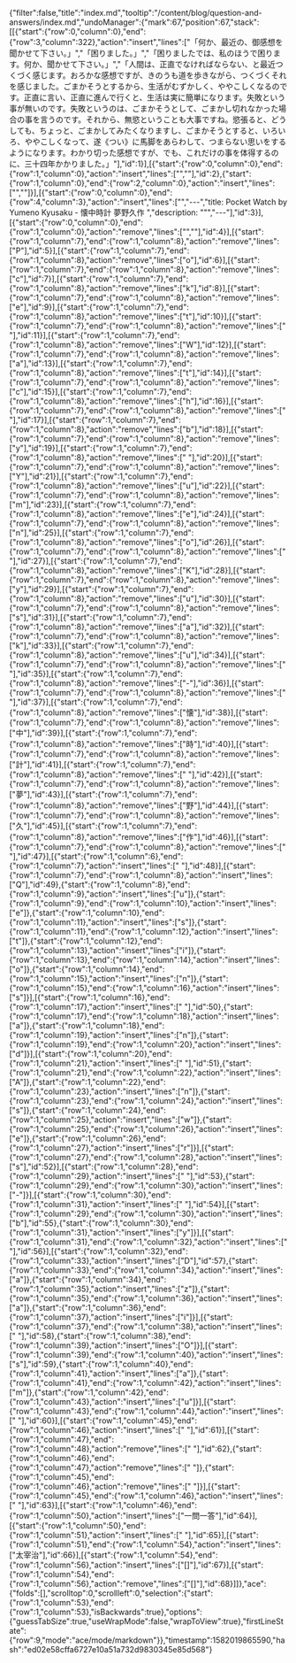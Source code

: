 {"filter":false,"title":"index.md","tooltip":"/content/blog/question-and-answers/index.md","undoManager":{"mark":67,"position":67,"stack":[[{"start":{"row":0,"column":0},"end":{"row":3,"column":322},"action":"insert","lines":["「何か、最近の、御感想を聞かせて下さい。」","「困りました。」","「困りましたでは、私のほうで困ります。何か、聞かせて下さい。」","「人間は、正直でなければならない、と最近つくづく感じます。おろかな感想ですが、きのうも道を歩きながら、つくづくそれを感じました。ごまかそうとするから、生活がむずかしく、ややこしくなるのです。正直に言い、正直に進んで行くと、生活は実に簡単になります。失敗という事が無いのです。失敗というのは、ごまかそうとして、ごまかし切れなかった場合の事を言うのです。それから、無慾ということも大事ですね。慾張ると、どうしても、ちょっと、ごまかしてみたくなりますし、ごまかそうとすると、いろいろ、ややこしくなって、遂《つい》に馬脚をあらわして、つまらない思いをするようになります。わかり切った感想ですが、でも、これだけの事を体得するのに、三十四年かかりました。」"],"id":1}],[{"start":{"row":0,"column":0},"end":{"row":1,"column":0},"action":"insert","lines":["",""],"id":2},{"start":{"row":1,"column":0},"end":{"row":2,"column":0},"action":"insert","lines":["",""]}],[{"start":{"row":0,"column":0},"end":{"row":4,"column":3},"action":"insert","lines":["","---","title: Pocket Watch by Yumeno Kyusaku - 懐中時計 夢野久作 ","description: \"\"","---"],"id":3}],[{"start":{"row":0,"column":0},"end":{"row":1,"column":0},"action":"remove","lines":["",""],"id":4}],[{"start":{"row":1,"column":7},"end":{"row":1,"column":8},"action":"remove","lines":["P"],"id":5}],[{"start":{"row":1,"column":7},"end":{"row":1,"column":8},"action":"remove","lines":["o"],"id":6}],[{"start":{"row":1,"column":7},"end":{"row":1,"column":8},"action":"remove","lines":["c"],"id":7}],[{"start":{"row":1,"column":7},"end":{"row":1,"column":8},"action":"remove","lines":["k"],"id":8}],[{"start":{"row":1,"column":7},"end":{"row":1,"column":8},"action":"remove","lines":["e"],"id":9}],[{"start":{"row":1,"column":7},"end":{"row":1,"column":8},"action":"remove","lines":["t"],"id":10}],[{"start":{"row":1,"column":7},"end":{"row":1,"column":8},"action":"remove","lines":[" "],"id":11}],[{"start":{"row":1,"column":7},"end":{"row":1,"column":8},"action":"remove","lines":["W"],"id":12}],[{"start":{"row":1,"column":7},"end":{"row":1,"column":8},"action":"remove","lines":["a"],"id":13}],[{"start":{"row":1,"column":7},"end":{"row":1,"column":8},"action":"remove","lines":["t"],"id":14}],[{"start":{"row":1,"column":7},"end":{"row":1,"column":8},"action":"remove","lines":["c"],"id":15}],[{"start":{"row":1,"column":7},"end":{"row":1,"column":8},"action":"remove","lines":["h"],"id":16}],[{"start":{"row":1,"column":7},"end":{"row":1,"column":8},"action":"remove","lines":[" "],"id":17}],[{"start":{"row":1,"column":7},"end":{"row":1,"column":8},"action":"remove","lines":["b"],"id":18}],[{"start":{"row":1,"column":7},"end":{"row":1,"column":8},"action":"remove","lines":["y"],"id":19}],[{"start":{"row":1,"column":7},"end":{"row":1,"column":8},"action":"remove","lines":[" "],"id":20}],[{"start":{"row":1,"column":7},"end":{"row":1,"column":8},"action":"remove","lines":["Y"],"id":21}],[{"start":{"row":1,"column":7},"end":{"row":1,"column":8},"action":"remove","lines":["u"],"id":22}],[{"start":{"row":1,"column":7},"end":{"row":1,"column":8},"action":"remove","lines":["m"],"id":23}],[{"start":{"row":1,"column":7},"end":{"row":1,"column":8},"action":"remove","lines":["e"],"id":24}],[{"start":{"row":1,"column":7},"end":{"row":1,"column":8},"action":"remove","lines":["n"],"id":25}],[{"start":{"row":1,"column":7},"end":{"row":1,"column":8},"action":"remove","lines":["o"],"id":26}],[{"start":{"row":1,"column":7},"end":{"row":1,"column":8},"action":"remove","lines":[" "],"id":27}],[{"start":{"row":1,"column":7},"end":{"row":1,"column":8},"action":"remove","lines":["K"],"id":28}],[{"start":{"row":1,"column":7},"end":{"row":1,"column":8},"action":"remove","lines":["y"],"id":29}],[{"start":{"row":1,"column":7},"end":{"row":1,"column":8},"action":"remove","lines":["u"],"id":30}],[{"start":{"row":1,"column":7},"end":{"row":1,"column":8},"action":"remove","lines":["s"],"id":31}],[{"start":{"row":1,"column":7},"end":{"row":1,"column":8},"action":"remove","lines":["a"],"id":32}],[{"start":{"row":1,"column":7},"end":{"row":1,"column":8},"action":"remove","lines":["k"],"id":33}],[{"start":{"row":1,"column":7},"end":{"row":1,"column":8},"action":"remove","lines":["u"],"id":34}],[{"start":{"row":1,"column":7},"end":{"row":1,"column":8},"action":"remove","lines":[" "],"id":35}],[{"start":{"row":1,"column":7},"end":{"row":1,"column":8},"action":"remove","lines":["-"],"id":36}],[{"start":{"row":1,"column":7},"end":{"row":1,"column":8},"action":"remove","lines":[" "],"id":37}],[{"start":{"row":1,"column":7},"end":{"row":1,"column":8},"action":"remove","lines":["懐"],"id":38}],[{"start":{"row":1,"column":7},"end":{"row":1,"column":8},"action":"remove","lines":["中"],"id":39}],[{"start":{"row":1,"column":7},"end":{"row":1,"column":8},"action":"remove","lines":["時"],"id":40}],[{"start":{"row":1,"column":7},"end":{"row":1,"column":8},"action":"remove","lines":["計"],"id":41}],[{"start":{"row":1,"column":7},"end":{"row":1,"column":8},"action":"remove","lines":[" "],"id":42}],[{"start":{"row":1,"column":7},"end":{"row":1,"column":8},"action":"remove","lines":["夢"],"id":43}],[{"start":{"row":1,"column":7},"end":{"row":1,"column":8},"action":"remove","lines":["野"],"id":44}],[{"start":{"row":1,"column":7},"end":{"row":1,"column":8},"action":"remove","lines":["久"],"id":45}],[{"start":{"row":1,"column":7},"end":{"row":1,"column":8},"action":"remove","lines":["作"],"id":46}],[{"start":{"row":1,"column":7},"end":{"row":1,"column":8},"action":"remove","lines":[" "],"id":47}],[{"start":{"row":1,"column":6},"end":{"row":1,"column":7},"action":"insert","lines":[" "],"id":48}],[{"start":{"row":1,"column":7},"end":{"row":1,"column":8},"action":"insert","lines":["Q"],"id":49},{"start":{"row":1,"column":8},"end":{"row":1,"column":9},"action":"insert","lines":["u"]},{"start":{"row":1,"column":9},"end":{"row":1,"column":10},"action":"insert","lines":["e"]},{"start":{"row":1,"column":10},"end":{"row":1,"column":11},"action":"insert","lines":["s"]},{"start":{"row":1,"column":11},"end":{"row":1,"column":12},"action":"insert","lines":["t"]},{"start":{"row":1,"column":12},"end":{"row":1,"column":13},"action":"insert","lines":["i"]},{"start":{"row":1,"column":13},"end":{"row":1,"column":14},"action":"insert","lines":["o"]},{"start":{"row":1,"column":14},"end":{"row":1,"column":15},"action":"insert","lines":["n"]},{"start":{"row":1,"column":15},"end":{"row":1,"column":16},"action":"insert","lines":["s"]}],[{"start":{"row":1,"column":16},"end":{"row":1,"column":17},"action":"insert","lines":[" "],"id":50},{"start":{"row":1,"column":17},"end":{"row":1,"column":18},"action":"insert","lines":["a"]},{"start":{"row":1,"column":18},"end":{"row":1,"column":19},"action":"insert","lines":["n"]},{"start":{"row":1,"column":19},"end":{"row":1,"column":20},"action":"insert","lines":["d"]}],[{"start":{"row":1,"column":20},"end":{"row":1,"column":21},"action":"insert","lines":[" "],"id":51},{"start":{"row":1,"column":21},"end":{"row":1,"column":22},"action":"insert","lines":["A"]},{"start":{"row":1,"column":22},"end":{"row":1,"column":23},"action":"insert","lines":["n"]},{"start":{"row":1,"column":23},"end":{"row":1,"column":24},"action":"insert","lines":["s"]},{"start":{"row":1,"column":24},"end":{"row":1,"column":25},"action":"insert","lines":["w"]},{"start":{"row":1,"column":25},"end":{"row":1,"column":26},"action":"insert","lines":["e"]},{"start":{"row":1,"column":26},"end":{"row":1,"column":27},"action":"insert","lines":["r"]}],[{"start":{"row":1,"column":27},"end":{"row":1,"column":28},"action":"insert","lines":["s"],"id":52}],[{"start":{"row":1,"column":28},"end":{"row":1,"column":29},"action":"insert","lines":[" "],"id":53},{"start":{"row":1,"column":29},"end":{"row":1,"column":30},"action":"insert","lines":["-"]}],[{"start":{"row":1,"column":30},"end":{"row":1,"column":31},"action":"insert","lines":[" "],"id":54}],[{"start":{"row":1,"column":29},"end":{"row":1,"column":30},"action":"insert","lines":["b"],"id":55},{"start":{"row":1,"column":30},"end":{"row":1,"column":31},"action":"insert","lines":["y"]}],[{"start":{"row":1,"column":31},"end":{"row":1,"column":32},"action":"insert","lines":[" "],"id":56}],[{"start":{"row":1,"column":32},"end":{"row":1,"column":33},"action":"insert","lines":["D"],"id":57},{"start":{"row":1,"column":33},"end":{"row":1,"column":34},"action":"insert","lines":["a"]},{"start":{"row":1,"column":34},"end":{"row":1,"column":35},"action":"insert","lines":["z"]},{"start":{"row":1,"column":35},"end":{"row":1,"column":36},"action":"insert","lines":["a"]},{"start":{"row":1,"column":36},"end":{"row":1,"column":37},"action":"insert","lines":["i"]}],[{"start":{"row":1,"column":37},"end":{"row":1,"column":38},"action":"insert","lines":[" "],"id":58},{"start":{"row":1,"column":38},"end":{"row":1,"column":39},"action":"insert","lines":["O"]}],[{"start":{"row":1,"column":39},"end":{"row":1,"column":40},"action":"insert","lines":["s"],"id":59},{"start":{"row":1,"column":40},"end":{"row":1,"column":41},"action":"insert","lines":["a"]},{"start":{"row":1,"column":41},"end":{"row":1,"column":42},"action":"insert","lines":["m"]},{"start":{"row":1,"column":42},"end":{"row":1,"column":43},"action":"insert","lines":["u"]}],[{"start":{"row":1,"column":43},"end":{"row":1,"column":44},"action":"insert","lines":[" "],"id":60}],[{"start":{"row":1,"column":45},"end":{"row":1,"column":46},"action":"insert","lines":[" "],"id":61}],[{"start":{"row":1,"column":47},"end":{"row":1,"column":48},"action":"remove","lines":[" "],"id":62},{"start":{"row":1,"column":46},"end":{"row":1,"column":47},"action":"remove","lines":[" "]},{"start":{"row":1,"column":45},"end":{"row":1,"column":46},"action":"remove","lines":[" "]}],[{"start":{"row":1,"column":45},"end":{"row":1,"column":46},"action":"insert","lines":[" "],"id":63}],[{"start":{"row":1,"column":46},"end":{"row":1,"column":50},"action":"insert","lines":["一問一答"],"id":64}],[{"start":{"row":1,"column":50},"end":{"row":1,"column":51},"action":"insert","lines":[" "],"id":65}],[{"start":{"row":1,"column":51},"end":{"row":1,"column":54},"action":"insert","lines":["太宰治"],"id":66}],[{"start":{"row":1,"column":54},"end":{"row":1,"column":56},"action":"insert","lines":["[]"],"id":67}],[{"start":{"row":1,"column":54},"end":{"row":1,"column":56},"action":"remove","lines":["[]"],"id":68}]]},"ace":{"folds":[],"scrolltop":0,"scrollleft":0,"selection":{"start":{"row":1,"column":53},"end":{"row":1,"column":53},"isBackwards":true},"options":{"guessTabSize":true,"useWrapMode":false,"wrapToView":true},"firstLineState":{"row":9,"mode":"ace/mode/markdown"}},"timestamp":1582019865590,"hash":"ed02e58cffa6727e10a51a732d9830345e85d568"}